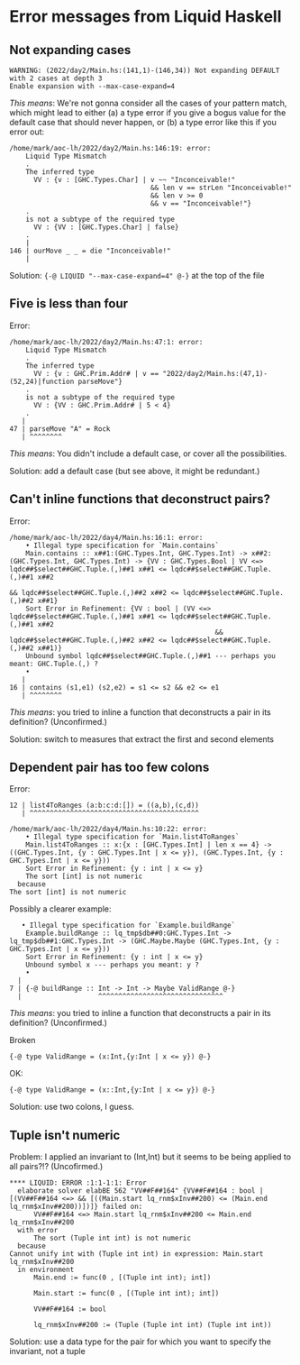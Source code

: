 # Error messages from Liquid Haskell

## Not expanding cases

```
WARNING: (2022/day2/Main.hs:(141,1)-(146,34)) Not expanding DEFAULT with 2 cases at depth 3
Enable expansion with --max-case-expand=4
```

*This means*:  We're not gonna consider all the cases of your pattern match,
which might lead to either (a) a type error if you give a bogus value for
the default case that should never happen, or (b) a type error like this
if you error out:

```
/home/mark/aoc-lh/2022/day2/Main.hs:146:19: error:
    Liquid Type Mismatch
    .
    The inferred type
      VV : {v : [GHC.Types.Char] | v ~~ "Inconceivable!"
                                   && len v == strLen "Inconceivable!"
                                   && len v >= 0
                                   && v == "Inconceivable!"}
    .
    is not a subtype of the required type
      VV : {VV : [GHC.Types.Char] | false}
    .
    |
146 | ourMove _ _ = die "Inconceivable!"
    |
```

Solution: `{-@ LIQUID "--max-case-expand=4" @-}` at the top of the file

## Five is less than four

Error:

```
/home/mark/aoc-lh/2022/day2/Main.hs:47:1: error:
    Liquid Type Mismatch
    .
    The inferred type
      VV : {v : GHC.Prim.Addr# | v == "2022/day2/Main.hs:(47,1)-(52,24)|function parseMove"}
    .
    is not a subtype of the required type
      VV : {VV : GHC.Prim.Addr# | 5 < 4}
    .
   |
47 | parseMove "A" = Rock
   | ^^^^^^^^
```

*This means*:  You didn't include a default case, or cover all the
possibilities.

Solution: add a default case (but see above, it might be redundant.)

## Can't inline functions that deconstruct pairs?

Error:

```
/home/mark/aoc-lh/2022/day4/Main.hs:16:1: error:
    • Illegal type specification for `Main.contains`
    Main.contains :: x##1:(GHC.Types.Int, GHC.Types.Int) -> x##2:(GHC.Types.Int, GHC.Types.Int) -> {VV : GHC.Types.Bool | VV <=> lqdc##$select##GHC.Tuple.(,)##1 x##1 <= lqdc##$select##GHC.Tuple.(,)##1 x##2
                                                                                                                                 && lqdc##$select##GHC.Tuple.(,)##2 x##2 <= lqdc##$select##GHC.Tuple.(,)##2 x##1}
    Sort Error in Refinement: {VV : bool | (VV <=> lqdc##$select##GHC.Tuple.(,)##1 x##1 <= lqdc##$select##GHC.Tuple.(,)##1 x##2
                                                   && lqdc##$select##GHC.Tuple.(,)##2 x##2 <= lqdc##$select##GHC.Tuple.(,)##2 x##1)}
    Unbound symbol lqdc##$select##GHC.Tuple.(,)##1 --- perhaps you meant: GHC.Tuple.(,) ?
    • 
   |
16 | contains (s1,e1) (s2,e2) = s1 <= s2 && e2 <= e1
   | ^^^^^^^^
```

*This means*: you tried to inline a function that deconstructs a pair in its definition?  (Unconfirmed.)

Solution: switch to measures that extract the first and second elements


## Dependent pair has too few colons

Error:

```
12 | list4ToRanges (a:b:c:d:[]) = ((a,b),(c,d))
   | ^^^^^^^^^^^^^^^^^^^^^^^^^^^^^^^^^^^^^^^^^^

/home/mark/aoc-lh/2022/day4/Main.hs:10:22: error:
    • Illegal type specification for `Main.list4ToRanges`
    Main.list4ToRanges :: x:{x : [GHC.Types.Int] | len x == 4} -> ((GHC.Types.Int, {y : GHC.Types.Int | x <= y}), (GHC.Types.Int, {y : GHC.Types.Int | x <= y}))
    Sort Error in Refinement: {y : int | x <= y}
    The sort [int] is not numeric
  because
The sort [int] is not numeric
```

Possibly a clearer example:
```
   • Illegal type specification for `Example.buildRange`
    Example.buildRange :: lq_tmp$db##0:GHC.Types.Int -> lq_tmp$db##1:GHC.Types.Int -> (GHC.Maybe.Maybe (GHC.Types.Int, {y : GHC.Types.Int | x <= y}))
    Sort Error in Refinement: {y : int | x <= y}
    Unbound symbol x --- perhaps you meant: y ?
    • 
  |
7 | {-@ buildRange :: Int -> Int -> Maybe ValidRange @-}
  |                   ^^^^^^^^^^^^^^^^^^^^^^^^^^^^^^^
```


*This means*: you tried to inline a function that deconstructs a pair in its definition?  (Unconfirmed.)

Broken
```:
{-@ type ValidRange = (x:Int,{y:Int | x <= y}) @-}
```

OK:
```
{-@ type ValidRange = (x::Int,{y:Int | x <= y}) @-}
```

Solution: use two colons, I guess.

## Tuple isn't numeric

Problem: I applied an invariant to (Int,Int) but it seems to be being applied to all pairs?!?  (Uncofirmed.)

```
**** LIQUID: ERROR :1:1-1:1: Error
  elaborate solver elabBE 562 "VV##F##164" {VV##F##164 : bool | [(VV##F##164 <=> && [((Main.start lq_rnm$xInv##200) <= (Main.end lq_rnm$xInv##200))])]} failed on:
      VV##F##164 <=> Main.start lq_rnm$xInv##200 <= Main.end lq_rnm$xInv##200
  with error
      The sort (Tuple int int) is not numeric
  because
Cannot unify int with (Tuple int int) in expression: Main.start lq_rnm$xInv##200 
  in environment
      Main.end := func(0 , [(Tuple int int); int])

      Main.start := func(0 , [(Tuple int int); int])

      VV##F##164 := bool

      lq_rnm$xInv##200 := (Tuple (Tuple int int) (Tuple int int)) 
```

Solution: use a data type for the pair for which you want to specify the invariant, not a tuple

